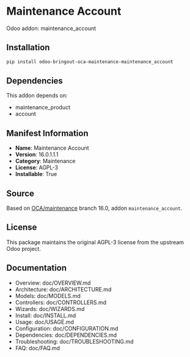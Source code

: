 # Maintenance Account

Odoo addon: maintenance_account

## Installation

```bash
pip install odoo-bringout-oca-maintenance-maintenance_account
```

## Dependencies

This addon depends on:
- maintenance_product
- account

## Manifest Information

- **Name**: Maintenance Account
- **Version**: 16.0.1.1.1
- **Category**: Maintenance
- **License**: AGPL-3
- **Installable**: True

## Source

Based on [OCA/maintenance](https://github.com/OCA/maintenance) branch 16.0, addon `maintenance_account`.

## License

This package maintains the original AGPL-3 license from the upstream Odoo project.

## Documentation

- Overview: doc/OVERVIEW.md
- Architecture: doc/ARCHITECTURE.md
- Models: doc/MODELS.md
- Controllers: doc/CONTROLLERS.md
- Wizards: doc/WIZARDS.md
- Install: doc/INSTALL.md
- Usage: doc/USAGE.md
- Configuration: doc/CONFIGURATION.md
- Dependencies: doc/DEPENDENCIES.md
- Troubleshooting: doc/TROUBLESHOOTING.md
- FAQ: doc/FAQ.md
